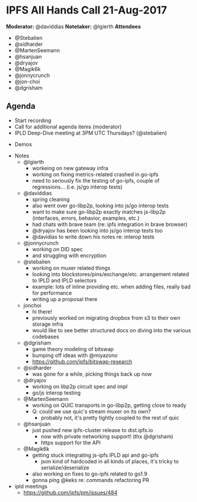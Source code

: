# IPFS All Hands Call 21-Aug-2017

**Moderator:**  @daviddias
**Notetaker:**  @lgierth
**Attendees** 
* @Stebalien
* @sidharder
* @MartenSeemann
* @hsanjuan
* @dryajov
* @Magik6k
* @jonnycrunch
* @jon-choi
* @dgrisham


## Agenda

<!-- Ensure notetaker is present before you begin -->
- Start recording
- Call for additional agenda items (moderator)
- IPLD Deep-Dive meeting at 3PM UTC Thursdays? (@stebalien)

<!-- Add items above this line. Use this format:
  - Item (@your_name: @target_audience)
-->

- Demos

<!-- After each call, it is the responsibility of the notetaker to save the last
version of the notes in a file in ipfs/pm/meeting-notes, by opening a branch and
submitting a PR. -->

- Notes
  - @lgierth
    - workeing on new gateway infra
    - working on fixing metrics-related crashed in go-ipfs
    - need to seriously fix the testing of go-ipfs, couple of regressions... (i.e. js/go interop tests)
  - @daviddias
    - spring cleaning
    - also went over go-libp2p, looking into js/go interop tests
    - want to make sure go-libp2p exactly matches js-libp2p (interfaces, errors, behavior, examples, etc.)
    - had chats with brave team (re: ipfs integration in brave browser)
    - @dryajov has been looking into js/go interop tests too
    - @davidias to write down his notes re: interop tests
  - @jonnycrunch
    - working on DID spec
    - and struggling with encryption
  - @stebalien
    - working on muxer related things
    - looking into blockstores/pins/exchange/etc. arrangement related to IPLD and IPLD selectors
    - example: lots of inline providing etc. when adding files, really bad for performance
    - writing up a proposal there
  - jonchoi
    - hi there!
    - previously worked on migrating dropbox from s3 to their own storage infra
    - would like to see better structured docs on diving into the various codebases
  - @dgrisham
    - game theory modeling of bitswap
    - bumping off ideas with @miyazono
    - https://github.com/ipfs/bitswap-research
  - @sidharder
    - was gone for a while, picking things back up now
  - @dryajov
    - working on libp2p circuit spec and impl
    - go/js interop testing
  - @MartenSeemann
    - working on QUIC transports in go-libp2p, getting close to ready
    - Q: could we use quic's stream muxer on its own?
      - probably not, it's pretty tightly coupled to the rest of quic
  - @hsanjuan
    - just pushed new ipfs-cluster release to dist.ipfs.io
      - now with private networking support! (thx @dgrisham)
      - https support for the API
  - @Magik6k
    - getting stuck integrating js-ipfs IPLD api and go-ipfs
      - json kind of hardcoded in all kinds of places, it's tricky to serialize/deserialize
    - also working on fixes to go-ipfs related to go1.9
    - gonna ping @keks re: commands refactoring PR
- ipld meetings
  - https://github.com/ipfs/pm/issues/484
